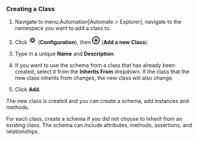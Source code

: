### Creating a Class

1.  Navigate to menu:Automation\[Automate \> Explorer\], navigate to the
    namespace you want to add a class to.

2.  Click ![image](/images/1847.png) (**Configuration**), then
    ![image](/images/1862.png) (**Add a new Class**).

3.  Type in a unique **Name** and **Description**.

4.  If you want to use the schema from a class that has already been
    created, select it from the **Inherits From** dropdown. If the class
    that the new class inherits from changes, the new class will also
    change.

5.  Click **Add**.

The new class is created and you can create a schema, add instances and
methods.

<div class="note">

For each class, create a schema if you did not choose to inherit from an
existing class. The schema can include attributes, methods, assertions,
and relationships.

</div>
